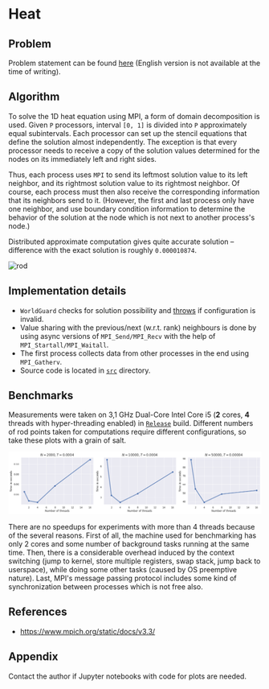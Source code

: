 # Heat

## Problem

Problem statement can be found [here](problem.pdf)
(English version is not available at the time of writing).

## Algorithm

To solve the 1D heat equation using MPI, a form of domain decomposition is used.
Given `P` processors, interval `[0, 1]` is divided into `P`
approximately equal subintervals. Each processor can set up the stencil
equations that define the solution almost independently. The exception is that
every processor needs to receive a copy of the solution values determined for
the nodes on its immediately left and right sides.

Thus, each process uses `MPI` to send its leftmost solution value to its left
neighbor, and its rightmost solution value to its rightmost neighbor. Of course,
each process must then also receive the corresponding information that its
neighbors send to it.
(However, the first and last process only have one neighbor, and use boundary
condition information to determine the behavior of the solution at the node
which is not next to another process's node.)

Distributed approximate computation gives quite accurate solution – difference
with the exact solution is roughly `0.000010874`.

![rod](https://encrypted-tbn0.gstatic.com/images?q=tbn:ANd9GcSiktcfl8np3nZzznlBc7l9gzfCH05Sfpesgg&usqp=CAU)

## Implementation details

* `WorldGuard` checks for solution possibility and
  [throws](https://github.com/TmLev/hpc-hw/blob/9774133ced3ed53131c70b698f1dec1adfabaf9f/3-heat/src/world-guard.cpp#L19)
  if configuration is invalid.
* Value sharing with the previous/next (w.r.t. rank) neighbours is done by using
  async versions of `MPI_Send/MPI_Recv` with the help
  of `MPI_Startall/MPI_Waitall`.
* The first process collects data from other processes in the end using
  `MPI_Gatherv`.
* Source code is located in [`src`](src) directory.

## Benchmarks

Measurements were taken on 3,1 GHz Dual-Core Intel Core i5
(**2** cores, **4** threads with hyper-threading enabled) in
[`Release`](https://cmake.org/cmake/help/v3.18/variable/CMAKE_BUILD_TYPE.html)
build. Different numbers of rod points taken for computations require different
configurations, so take these plots with a grain of salt.

![merged](plots/merged.png)

There are no speedups for experiments with more than 4 threads because of the
several reasons. First of all, the machine used for benchmarking has only 2
cores and some number of background tasks running at the same time. Then, there
is a considerable overhead induced by the context switching (jump to kernel,
store multiple registers, swap stack, jump back to userspace), while doing some
other tasks (caused by OS preemptive nature). Last, MPI's message passing
protocol includes some kind of synchronization between processes which is not
free also.

## References

* https://www.mpich.org/static/docs/v3.3/

## Appendix

Contact the author if Jupyter notebooks with code for plots are needed.
